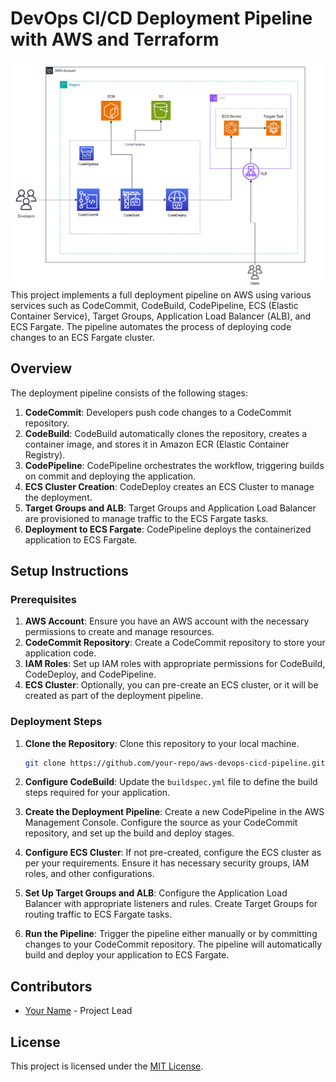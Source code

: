 # DevOps CI/CD Deployment Pipeline with AWS and Terraform
![img1.png](img1.png)
This project implements a full deployment pipeline on AWS using various services such as CodeCommit, CodeBuild, CodePipeline, ECS (Elastic Container Service), Target Groups, Application Load Balancer (ALB), and ECS Fargate. The pipeline automates the process of deploying code changes to an ECS Fargate cluster.

## Overview

The deployment pipeline consists of the following stages:

1. **CodeCommit**: Developers push code changes to a CodeCommit repository.
2. **CodeBuild**: CodeBuild automatically clones the repository, creates a container image, and stores it in Amazon ECR (Elastic Container Registry).
3. **CodePipeline**: CodePipeline orchestrates the workflow, triggering builds on commit and deploying the application.
4. **ECS Cluster Creation**: CodeDeploy creates an ECS Cluster to manage the deployment.
5. **Target Groups and ALB**: Target Groups and Application Load Balancer are provisioned to manage traffic to the ECS Fargate tasks.
6. **Deployment to ECS Fargate**: CodePipeline deploys the containerized application to ECS Fargate.

## Setup Instructions

### Prerequisites

1. **AWS Account**: Ensure you have an AWS account with the necessary permissions to create and manage resources.
2. **CodeCommit Repository**: Create a CodeCommit repository to store your application code.
3. **IAM Roles**: Set up IAM roles with appropriate permissions for CodeBuild, CodeDeploy, and CodePipeline.
4. **ECS Cluster**: Optionally, you can pre-create an ECS cluster, or it will be created as part of the deployment pipeline.

### Deployment Steps

1. **Clone the Repository**: Clone this repository to your local machine.

    ```bash
    git clone https://github.com/your-repo/aws-devops-cicd-pipeline.git
    ```

2. **Configure CodeBuild**: Update the `buildspec.yml` file to define the build steps required for your application.

3. **Create the Deployment Pipeline**: Create a new CodePipeline in the AWS Management Console. Configure the source as your CodeCommit repository, and set up the build and deploy stages.

4. **Configure ECS Cluster**: If not pre-created, configure the ECS cluster as per your requirements. Ensure it has necessary security groups, IAM roles, and other configurations.

5. **Set Up Target Groups and ALB**: Configure the Application Load Balancer with appropriate listeners and rules. Create Target Groups for routing traffic to ECS Fargate tasks.

6. **Run the Pipeline**: Trigger the pipeline either manually or by committing changes to your CodeCommit repository. The pipeline will automatically build and deploy your application to ECS Fargate.

## Contributors

- [Your Name](https://github.com/your-account) - Project Lead

## License

This project is licensed under the [MIT License](LICENSE).
